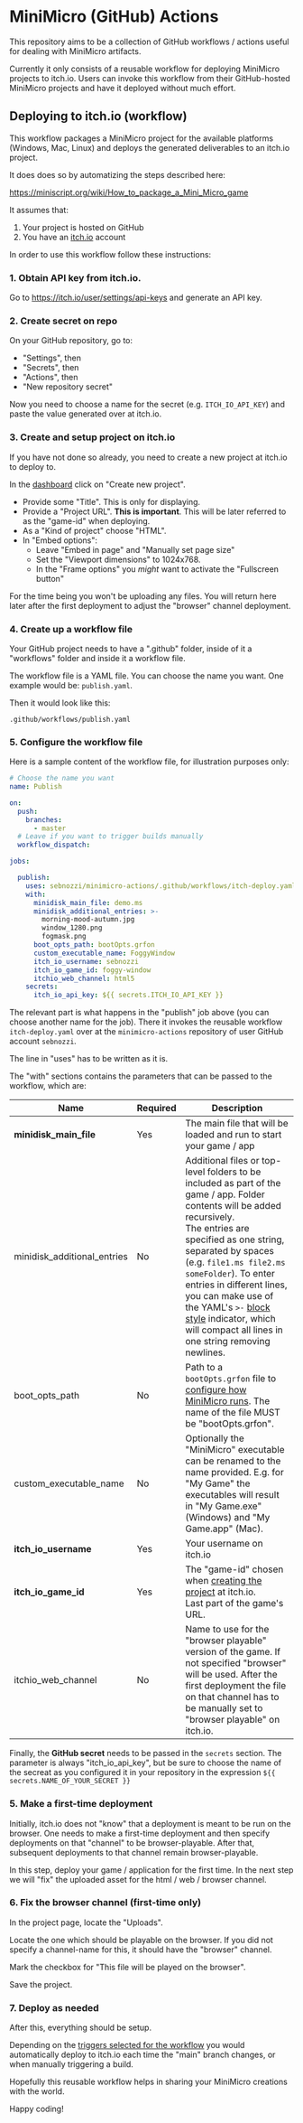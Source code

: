 
# MiniMicro (GitHub) Actions

This repository aims to be a collection of GitHub workflows / actions useful for dealing with MiniMicro artifacts.

Currently it only consists of a reusable workflow for deploying MiniMicro projects to itch.io. Users can invoke this workflow from their GitHub-hosted MiniMicro projects and have it deployed without much effort.

## Deploying to itch.io (workflow)

This workflow packages a MiniMicro project for the available platforms (Windows, Mac, Linux) and deploys the generated deliverables to an itch.io project.

It does does so by automatizing the steps described here:

https://miniscript.org/wiki/How_to_package_a_Mini_Micro_game

It assumes that:

1. Your project is hosted on GitHub
2. You have an [itch.io](https://itch.io/dashboard) account

In order to use this workflow follow these instructions:

### 1. Obtain API key from itch.io.

Go to https://itch.io/user/settings/api-keys and generate an API key.

### 2. Create secret on repo

On your GitHub repository, go to:

* "Settings", then
* "Secrets", then
* "Actions", then
* "New repository secret"

Now you need to choose a name for the secret (e.g. `ITCH_IO_API_KEY`) and paste the value generated over at itch.io.

### 3. <a name="creating-project"></a>Create and setup project on itch.io

If you have not done so already, you need to create a new project at itch.io to deploy to.

In the [dashboard](https://itch.io/dashboard) click on "Create new project".

* Provide some "Title". This is only for displaying.
* Provide a "Project URL". **This is important**. This will be later referred to as the "game-id" when deploying.
* As a "Kind of project" choose "HTML".
* In "Embed options":
  * Leave "Embed in page" and "Manually set page size"
  * Set the "Viewport dimensions" to 1024x768.
  * In the "Frame options" you _might_ want to activate the "Fullscreen button"

For the time being you won't be uploading any files. You will return here later after the first deployment to adjust the "browser" channel deployment.

### 4. Create up a workflow file

Your GitHub project needs to have a ".github" folder, inside of it a "workflows" folder and inside it a workflow file.

The workflow file is a YAML file. You can choose the name you want. One example would be: `publish.yaml`.

Then it would look like this:

```
.github/workflows/publish.yaml
```

### 5. Configure the workflow file

Here is a sample content of the workflow file, for illustration purposes only:

```yaml
# Choose the name you want
name: Publish

on:
  push:
    branches:
      - master
  # Leave if you want to trigger builds manually
  workflow_dispatch:

jobs:

  publish:
    uses: sebnozzi/minimicro-actions/.github/workflows/itch-deploy.yaml@main
    with:
      minidisk_main_file: demo.ms
      minidisk_additional_entries: >-
        morning-mood-autumn.jpg
        window_1280.png
        fogmask.png
      boot_opts_path: bootOpts.grfon
      custom_executable_name: FoggyWindow
      itch_io_username: sebnozzi
      itch_io_game_id: foggy-window
      itchio_web_channel: html5
    secrets:
      itch_io_api_key: ${{ secrets.ITCH_IO_API_KEY }}
```

The relevant part is what happens in the "publish" job above (you can choose another name for the job). There it invokes the reusable workflow `itch-deploy.yaml` over at the `minimicro-actions` repository of user GitHub account `sebnozzi`.

The line in "uses" has to be written as it is.

The "with" sections contains the parameters that can be passed to the workflow, which are:

| Name    | Required | Description |
|---------|---------|----------------------------------------------------------------------|
| **minidisk_main_file** | Yes | The main file that will be loaded and run to start your game / app |
| minidisk_additional_entries | No | Additional files or top-level folders to be included as part of the game / app. Folder contents will be added recursively.<br/>The entries are specified as one string, separated by spaces (e.g. `file1.ms file2.ms someFolder`). To enter entries in different lines, you can make use of the YAML's `>-` [block style](https://yaml-multiline.info/) indicator, which will compact all lines in one string removing newlines. |
| boot_opts_path | No | Path to a `bootOpts.grfon` file to [configure how MiniMicro runs](https://miniscript.org/wiki/BootOpts.grfon). The name of the file MUST be "bootOpts.grfon". |
| custom_executable_name | No | Optionally the "MiniMicro" executable can be renamed to the name provided. E.g. for "My Game" the executables will result in "My Game.exe" (Windows) and "My Game.app" (Mac). |
| **itch_io_username** | Yes | Your username on itch.io |
| **itch_io_game_id** | Yes | The "game-id" chosen when [creating the project](#creating-project) at itch.io. <br/>Last part of the game's URL. |
| itchio_web_channel | No | Name to use for the "browser playable" version of the game. If not specified "browser" will be used. After the first deployment the file on that channel has to be manually set to "browser playable" on itch.io. |

Finally, the **GitHub secret** needs to be passed in the `secrets` section. The parameter is always "itch_io_api_key", but be sure to choose the name of the secreat as you configured it in your repository in the expression `${{ secrets.NAME_OF_YOUR_SECRET }}`

### 5. Make a first-time deployment

Initially, itch.io does not "know" that a deployment is meant to be run on the browser. One needs to make a first-time deployment and then specify deployments on that "channel" to be browser-playable. After that, subsequent deployments to that channel remain browser-playable.

In this step, deploy your game / application for the first time. In the next step we will "fix" the uploaded asset for the html / web / browser channel.

### 6. Fix the browser channel (first-time only)

In the project page, locate the "Uploads".

Locate the one which should be playable on the browser. If you did not specify a channel-name for this, it should have the "browser" channel.

Mark the checkbox for "This file will be played on the browser".

Save the project.

### 7. Deploy as needed

After this, everything should be setup.

Depending on the [triggers selected for the workflow](https://docs.github.com/en/actions/using-workflows/events-that-trigger-workflows) you would automatically deploy to itch.io each time the "main" branch changes, or when manually triggering a build.

Hopefully this reusable workflow helps in sharing your MiniMicro creations with the world.

Happy coding!
